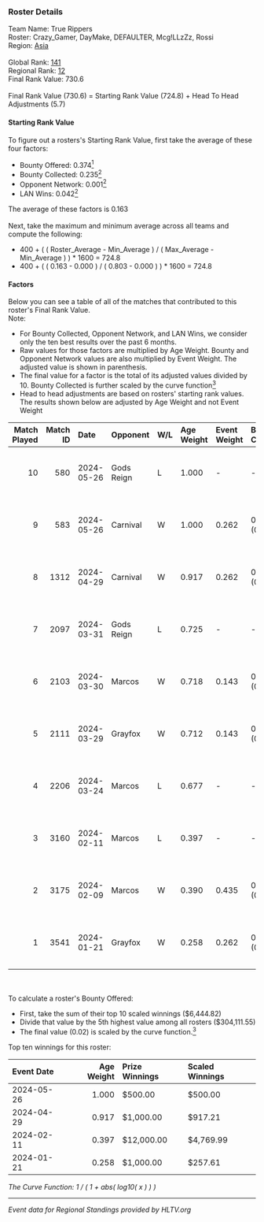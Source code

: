 ### Roster Details<br />
Team Name: True Rippers<br />
Roster: Crazy_Gamer, DayMake, DEFAULTER, Mcg!LLzZz, Rossi<br />
Region: [Asia]( ../standings_asia.md)<br />
<br />
Global Rank: [141](../standings_global.md)<br />
Regional Rank: [12]( ../standings_asia.md)<br />
Final Rank Value:  730.6<br />
<br />
Final Rank Value (730.6) = Starting Rank Value (724.8) + Head To Head Adjustments (5.7)<br />

#### Starting Rank Value<br />
To figure out a rosters's Starting Rank Value, first take the average of these four factors:<br />
- Bounty Offered: 0.374[<sup>1</sup>](#table2)
- Bounty Collected: 0.235[<sup>2</sup>](#table1)
- Opponent Network: 0.001[<sup>2</sup>](#table1)
- LAN Wins: 0.042[<sup>2</sup>](#table1)

The average of these factors is 0.163<br />
<br />
Next, take the maximum and minimum average across all teams and compute the following:<br />
- 400 + ( ( Roster_Average - Min_Average ) / ( Max_Average - Min_Average ) ) * 1600 = 724.8
- 400 + ( ( 0.163 - 0.000 ) / ( 0.803 - 0.000 ) ) * 1600 = 724.8


#### Factors<br />
Below you can see a table of all of the matches that contributed to this roster's Final Rank Value.<br />
Note:<br />

- For Bounty Collected, Opponent Network, and LAN Wins, we consider only the ten best results over the past 6 months.
- Raw values for those factors are multiplied by Age Weight. Bounty and Opponent Network values are also multiplied by Event Weight. The adjusted value is shown in parenthesis.
- The final value for a factor is the total of its adjusted values divided by 10. Bounty Collected is further scaled by the curve function[<sup>3</sup>](#curveFunction)
- Head to head adjustments are based on rosters' starting rank values. The results shown below are adjusted by Age Weight and not Event Weight
<span id="table1"></span><br />


| Match Played | Match ID | Date       | Opponent   | W/L | Age Weight | Event Weight | Bounty Collected | Opponent Network | LAN Wins  | H2H Adj. | Roster                                             |
| -: | -: | :- | :- | :- | :- | :- | :- | :- | :- | -: | :- |
|           10 |      580 | 2024-05-26 | Gods Reign | L   | 1.000      | -            | -                | -                | -         |    -9.58 | Crazy_Gamer, DayMake, DEFAULTER, Mcg!LLzZz, Rossi  |
|            9 |      583 | 2024-05-26 | Carnival   | W   | 1.000      | 0.262        | 0.002 (0.000)    | 0.000 (0.000)    | 0 (0.000) |     7.03 | Crazy_Gamer, DayMake, DEFAULTER, Mcg!LLzZz, Rossi  |
|            8 |     1312 | 2024-04-29 | Carnival   | W   | 0.917      | 0.262        | 0.002 (0.000)    | 0.000 (0.000)    | 0 (0.000) |     6.87 | Crazy_Gamer, DEFAULTER, Gh0sTTTT, Mcg!LLzZz, Rossi |
|            7 |     2097 | 2024-03-31 | Gods Reign | L   | 0.725      | -            | -                | -                | -         |    -7.09 | Crazy_Gamer, DEFAULTER, Gh0sTTTT, Mcg!LLzZz, Rossi |
|            6 |     2103 | 2024-03-30 | Marcos     | W   | 0.718      | 0.143        | 0.001 (0.000)    | 0.026 (0.003)    | 0 (0.000) |     8.56 | Crazy_Gamer, DEFAULTER, Gh0sTTTT, Mcg!LLzZz, Rossi |
|            5 |     2111 | 2024-03-29 | Grayfox    | W   | 0.712      | 0.143        | 0.001 (0.000)    | 0.019 (0.002)    | 0 (0.000) |     7.79 | Crazy_Gamer, DEFAULTER, Gh0sTTTT, Mcg!LLzZz, Rossi |
|            4 |     2206 | 2024-03-24 | Marcos     | L   | 0.677      | -            | -                | -                | -         |   -13.05 | Anasasis, Crazy_Gamer, DEFAULTER, Mcg!LLzZz, Rossi |
|            3 |     3160 | 2024-02-11 | Marcos     | L   | 0.397      | -            | -                | -                | -         |    -5.06 | DEFAULTER, Gh0sTTTT, kennyS, Mcg!LLzZz, Rossi      |
|            2 |     3175 | 2024-02-09 | Marcos     | W   | 0.390      | 0.435        | 0.026 (0.004)    | 0.047 (0.008)    | 1 (0.390) |     7.40 | DEFAULTER, Gh0sTTTT, kennyS, Mcg!LLzZz, Rossi      |
|            1 |     3541 | 2024-01-21 | Grayfox    | W   | 0.258      | 0.262        | 0.001 (0.000)    | 0.019 (0.001)    | 0 (0.000) |     2.84 | DEFAULTER, DiceDealer, Gh0sTTTT, Mcg!LLzZz, Rossi  |

<br />
<span id="table2"></span><br />
To calculate a roster's Bounty Offered:<br />

- First, take the sum of their top 10 scaled winnings ($6,444.82)
- Divide that value by the 5th highest value among all rosters ($304,111.55)
- The final value (0.02) is scaled by the curve function.[<sup>3</sup>](#curveFunction)

Top ten winnings for this roster:<br />

| Event Date | Age Weight | Prize Winnings | Scaled Winnings |
| :- | -: | :- | :- |
| 2024-05-26 |      1.000 | $500.00        | $500.00         |
| 2024-04-29 |      0.917 | $1,000.00      | $917.21         |
| 2024-02-11 |      0.397 | $12,000.00     | $4,769.99       |
| 2024-01-21 |      0.258 | $1,000.00      | $257.61         |


<span id="curveFunction"></span>_The Curve Function: 1 / ( 1 + abs( log10( x ) ) )_<br />

---
_Event data for Regional Standings provided by HLTV.org_<br />

